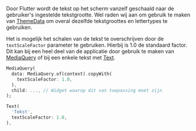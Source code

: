 Door Flutter wordt de tekst op het scherm vanzelf geschaald naar de gebruiker's ingestelde tekstgrootte. Wel raden wij aan om gebruik te maken van [ThemeData](https://api.flutter.dev/flutter/material/ThemeData-class.html) om overal dezelfde tekstgroottes en lettertypes te gebruiken. 

Het is mogelijk het schalen van de tekst te overschrijven door de `textScaleFactor` parameter te gebruiken. Hierbij is 1.0 de standaard factor. 
Dit kan bij  een heel deel van de applicatie door gebruik te maken van [MediaQuery](https://api.flutter.dev/flutter/widgets/MediaQuery-class.html) of bij een enkele tekst met [Text](https://api.flutter.dev/flutter/widgets/Text-class.html).

```dart
MediaQuery(
  data: MediaQuery.of(context).copyWith(
    textScaleFactor: 1.0,
  ),
  child: ..., // Widget waarop dit van toepassing moet zijn
);
```

```dart
Text(
  'Tekst', 
  textScaleFactor: 1.0,
),
```